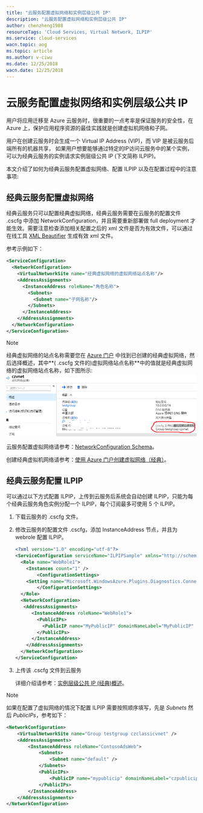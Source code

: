 ```yaml
---
title: "云服务配置虚拟网络和实例层级公共 IP"
description: "云服务配置虚拟网络和实例层级公共 IP"
author: chenzheng1988
resourceTags: 'Cloud Services, Virtual Network, ILPIP'
ms.service: cloud-services
wacn.topic: aog
ms.topic: article
ms.author: v-ciwu
ms.date: 12/25/2018
wacn.date: 12/25/2018
---
```


# 云服务配置虚拟网络和实例层级公共 IP

用户将应用迁移至 Azure 云服务时，很重要的一点考率是保证服务的安全性，在 Azure 上，保护应用程序资源的最佳实践就是创建虚拟机网络和子网。

用户在创建云服务时会生成一个 Virtual IP Address (VIP)，而 VIP 是被云服务后端所有的机器共享， 如果用户想要能够通过特定的IP访问云服务中的某个实例，可以为经典云服务的实例请求实例层级公共 IP (下文简称 ILPIP)。

本文介绍了如何为经典云服务配置虚拟网络、配置 ILPIP 以及在配置过程中的注意事项:

## 经典云服务配置虚拟网络

经典云服务只可以配置经典虚拟网络，经典云服务需要在云服务的配置文件 .cscfg 中添加 NetworkConfiguration，并且需要重新部署做 full deployment 才能生效。需要注意检查添加相关配置之后的 xml 文件是否为有效文件，可以通过在线工具 [XML Beautifier](http://xmlbeautifier.com/) 生成有效 xml 文件。

参考示例如下：

```xml
<ServiceConfiguration>  
  <NetworkConfiguration>  
    <VirtualNetworkSite name="经典虚拟网络的虚拟网络站点名称"/>  
    <AddressAssignments>  
      <InstanceAddress roleName="角色名称">  
        <Subnets>  
          <Subnet name="子网名称"/>  
        </Subnets>  
      </InstanceAddress>
    </AddressAssignments>  
  </NetworkConfiguration>  
</ServiceConfiguration>
```

> [!NOTE]
> 经典虚拟网络的站点名称需要您在 [Azure 门户](https://portal.azure.cn) 中找到已创建的经典虚拟网络，然后选择概述，其中**( .cscfg 文件的)虚拟网络站点名称**中的值就是经典虚拟网络的虚拟网络站点名称，如下图所示:
> ![01](media/aog-cloud-services-howto-deploy-vnet-and-public-ip/01.png "01")

云服务配置虚拟网络请参考：[NetworkConfiguration Schema](https://docs.microsoft.com/zh-cn/previous-versions/azure/reference/jj156091%28v%3dazure.100%29)。

创建经典虚拟机网络请参考：[使用 Azure 门户创建虚拟网络（经典）](https://docs.azure.cn/zh-cn/virtual-network/virtual-networks-create-vnet-classic-pportal)。

## 经典云服务配置 ILPIP

可以通过以下方式配置 ILPIP，上传到云服务后系统会自动创建 ILPIP，只能为每个经典云服务角色实例分配一个 ILPIP，每个订阅最多可使用 5 个 ILPIP。

1. 下载云服务的 .cscfg 文件。

2. 修改云服务的配置文件 .cscfg，添加 InstanceAddress 节点，并且为 webrole 配置 ILPIP。

    ```xml
    <?xml version="1.0" encoding="utf-8"?>
    <ServiceConfiguration serviceName="ILPIPSample" xmlns="http://schemas.microsoft.com/ServiceHosting/2008/10/ServiceConfiguration" osFamily="4" osVersion="*" schemaVersion="2014-01.2.3">
      <Role name="WebRole1">
        <Instances count="1" />
            <ConfigurationSettings>
        <Setting name="Microsoft.WindowsAzure.Plugins.Diagnostics.ConnectionString" value="UseDevelopmentStorage=true" />
            </ConfigurationSettings>
      </Role>
      <NetworkConfiguration>
       <AddressAssignments>
          <InstanceAddress roleName="WebRole1">
            <PublicIPs>
              <PublicIP name="MyPublicIP" domainNameLabel="MyPublicIP" />
            </PublicIPs>
          </InstanceAddress>
        </AddressAssignments>
      </NetworkConfiguration>
    </ServiceConfiguration>
    ```

3. 上传该 .cscfg 文件到云服务

    详细介绍请参考：[实例层级公共 IP (经典)概述](https://docs.azure.cn/zh-cn/virtual-network/virtual-networks-instance-level-public-ip#manage-an-ilpip-for-a-cloud-services-role-instance)。

> [!NOTE]
> 如果在配置了虚拟网络的情况下配置 ILPIP 需要按照顺序填写，先是 *Subnets* 然后 *PublicIPs*，参考如下：
> 
> ```xml
> <NetworkConfiguration>
>     <VirtualNetworkSite name="Group testgroup czclassicvnet" />
>     <AddressAssignments>
>         <InstanceAddress roleName="ContosoAdsWeb">
>             <Subnets>
>                 <Subnet name="default" />
>             </Subnets>
>             <PublicIPs>
>                 <PublicIP name="mypublicip" domainNameLabel="czpublicip" />
>             </PublicIPs>
>         </InstanceAddress>
>     </AddressAssignments>
> </NetworkConfiguration>
>```